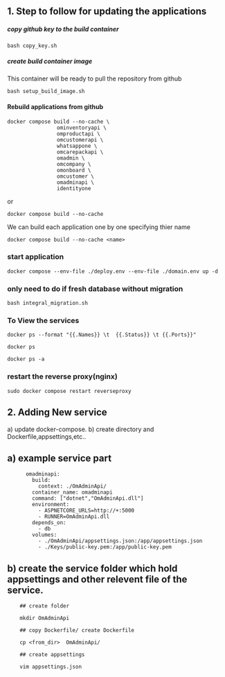 
## 1. Step to follow for updating the applications

##### copy github key to the build container

    bash copy_key.sh

##### create build container image
This container will be ready to pull the repository from github
                
    bash setup_build_image.sh

####  Rebuild applications from github 

    docker compose build --no-cache \
                    ominventoryapi \
                    omproductapi \
                    omcustomerapi \
                    whatsappone \
                    omcarepackapi \
                    omadmin \
                    omcompany \
                    omonboard \
                    omcustomer \
                    omadminapi \
                    identityone 

  or 

    docker compose build --no-cache

  We can build each application one by one specifying thier name
     
    docker compose build --no-cache <name>
    
    
### start application 

    docker compose --env-file ./deploy.env --env-file ./domain.env up -d 

### only need to do if fresh database without migration    
    
    bash integral_migration.sh

### To View the services

    docker ps --format "{{.Names}} \t  {{.Status}} \t {{.Ports}}"
    
    docker ps
    
    docker ps -a
    
### restart the reverse proxy(nginx)

    sudo docker compose restart reverseproxy


## 2. Adding New service
    
  a) update docker-compose.
  b) create directory and Dockerfile,appsettings,etc..
  
## a) example service part


          omadminapi:
            build:
              context: ./OmAdminApi/
            container_name: omadminapi
            command: ["dotnet","OmAdminApi.dll"]      
            environment:
              - ASPNETCORE_URLS=http://+:5000
              - RUNNER=OmAdminApi.dll      
            depends_on:
              - db
            volumes: 
              - ./OmAdminApi/appsettings.json:/app/appsettings.json
              - ./Keys/public-key.pem:/app/public-key.pem
  
 ## b) create the service folder which hold appsettings and other relevent file of the service.
        
        ## create folder
        
        mkdir OmAdminApi
        
        ## copy Dockerfile/ create Dockerfile
        
        cp <from_dir>  OmAdminApi/
        
        ## create appsettings
        
        vim appsettings.json
        
     
   
    
